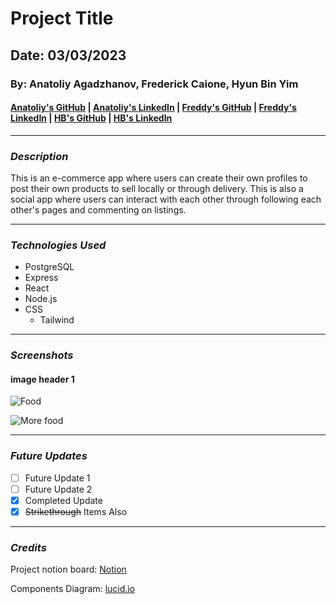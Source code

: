 # **Project Title**
## **Date**: 03/03/2023
### **By**: Anatoliy Agadzhanov, Frederick Caione, Hyun Bin Yim
#### [Anatoliy's GitHub](https://github.com/yesanatoliy) | [Anatoliy's LinkedIn](https://www.linkedin.com/in/anatoliy-agadzhanov-5a2a54173/) | [Freddy's GitHub](https://github.com/fcaione) | [Freddy's LinkedIn](https://www.linkedin.com/in/frederickcaione) | [HB's GitHub](https://github.com/hby77) | [HB's LinkedIn](https://www.linkedin.com/in/hyunbinyim/)
***
### ***Description***
This is an e-commerce app where users can create their own profiles to post their own products to sell locally or through delivery. This is also a social app where users can interact with each other through following each other's pages and commenting on listings. 

***
### ***Technologies Used***
* PostgreSQL
* Express
* React
* Node.js
* CSS
    * Tailwind


***
### ***Screenshots***

#### **image header 1**
![Food](https://upload.wikimedia.org/wikipedia/commons/thumb/6/6d/Good_Food_Display_-_NCI_Visuals_Online.jpg/1599px-Good_Food_Display_-_NCI_Visuals_Online.jpg)

![More food](https://cdn.britannica.com/36/123536-050-95CB0C6E/Variety-fruits-vegetables.jpg)
***
### ***Future Updates***
- [ ] Future Update 1
- [ ] Future Update 2
- [x] Completed Update
- [x] ~~Strikethrough~~ Items Also
***
### ***Credits***

Project notion board: [Notion](https://en.wikipedia.org/wiki/File:Good_Food_Display_-_NCI_Visuals_Online.jpg)

Components Diagram: [lucid.io](https://lucid.app/lucidchart/b98f06ca-4fc9-43a8-b0b2-fe184611df5b/edit?viewport_loc=-193%2C-91%2C2328%2C1119%2C0_0&invitationId=inv_87f1b4c8-aa5b-4746-9488-350373655d06)